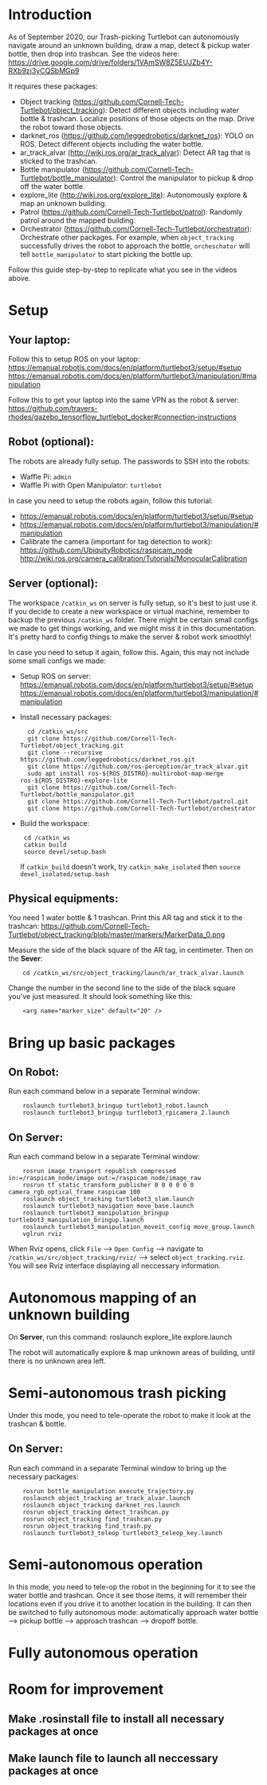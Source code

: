 # Introduction

As of September 2020, our Trash-picking Turtlebot can autonomously navigate around an unknown building, draw a map, detect & pickup water bottle, then drop into trashcan. See the videos here: https://drive.google.com/drive/folders/1VAmSW8Z5EUJZb4Y-RXb9zj3yCQSbMGp9

It requires these packages:
- Object tracking (https://github.com/Cornell-Tech-Turtlebot/object_tracking): Detect different objects including water bottle & trashcan. Localize positions of those objects on the map. Drive the robot toward those objects.
- darknet_ros (https://github.com/leggedrobotics/darknet_ros): YOLO on ROS. Detect different objects including the water bottle.
- ar_track_alvar (http://wiki.ros.org/ar_track_alvar): Detect AR tag that is sticked to the trashcan.
- Bottle manipulator (https://github.com/Cornell-Tech-Turtlebot/bottle_manipulator): Control the manipulator to pickup & drop off the water bottle.
- explore_lite (http://wiki.ros.org/explore_lite): Autonomously explore & map an unknown building.  
- Patrol (https://github.com/Cornell-Tech-Turtlebot/patrol): Randomly patrol around the mapped building.
- Orchestrator (https://github.com/Cornell-Tech-Turtlebot/orchestrator): Orchestrate other packages. For example, when `object_tracking` successfully drives the robot to approach the bottle, `orcheschator` will tell `bottle_manipulator` to start picking the bottle up.

Follow this guide step-by-step to replicate what you see in the videos above.

# Setup

## Your laptop:
Follow this to setup ROS on your laptop:
https://emanual.robotis.com/docs/en/platform/turtlebot3/setup/#setup
https://emanual.robotis.com/docs/en/platform/turtlebot3/manipulation/#manipulation

Follow this to get your laptop into the same VPN as the robot & server: 
https://github.com/travers-rhodes/gazebo_tensorflow_turtlebot_docker#connection-instructions

## Robot (optional):
The robots are already fully setup. The passwords to SSH into the robots:

- Waffle Pi: `admin`
- Waffle Pi with Open Manipulator: `turtlebot`

In case you need to setup the robots again, follow this tutorial: 

- https://emanual.robotis.com/docs/en/platform/turtlebot3/setup/#setup
- https://emanual.robotis.com/docs/en/platform/turtlebot3/manipulation/#manipulation
- Calibrate the camera (important for tag detection to work): 
https://github.com/UbiquityRobotics/raspicam_node
http://wiki.ros.org/camera_calibration/Tutorials/MonocularCalibration

## Server (optional):
The workspace `/catkin_ws` on server is fully setup, so it's best to just use it. If you decide to create a new workspace or virtual machine, remember to backup the previous `/catkin_ws` folder. There might be certain small configs we made to get things working, and we might miss it in this documentation. It's pretty hard to config things to make the server & robot work smoothly!

In case you need to setup it again, follow this. Again, this may not include some small configs we made:

- Setup ROS on server:
        https://emanual.robotis.com/docs/en/platform/turtlebot3/setup/#setup
        https://emanual.robotis.com/docs/en/platform/turtlebot3/manipulation/#manipulation

- Install necessary packages:

        cd /catkin_ws/src
        git clone https://github.com/Cornell-Tech-Turtlebot/object_tracking.git
        git clone --recursive https://github.com/leggedrobotics/darknet_ros.git
        git clone https://github.com/ros-perception/ar_track_alvar.git
        sudo apt install ros-${ROS_DISTRO}-multirobot-map-merge ros-${ROS_DISTRO}-explore-lite
        git clone https://github.com/Cornell-Tech-Turtlebot/bottle_manipulator.git
        git clone https://github.com/Cornell-Tech-Turtlebot/patrol.git
        git clone https://github.com/Cornell-Tech-Turtlebot/orchestrator
        
 - Build the workspace:
 
        cd /catkin_ws
        catkin build
        source devel/setup.bash

   If `catkin_build` doesn't work, try `catkin_make_isolated` then `source devel_isolated/setup.bash`
   
## Physical equipments:
You need 1 water bottle & 1 trashcan. Print this AR tag and stick it to the trashcan:
https://github.com/Cornell-Tech-Turtlebot/object_tracking/blob/master/markers/MarkerData_0.png

Measure the side of the black square of the AR tag, in centimeter. Then on the **Sever**:

        cd /catkin_ws/src/object_tracking/launch/ar_track_alvar.launch
        
Change the number in the second line to the side of the black square you've just measured. It should look something like this:

        <arg name="marker_size" default="20" />

# Bring up basic packages
## On Robot:
Run each command below in a separate Terminal window:

        roslaunch turtlebot3_bringup turtlebot3_robot.launch
        roslaunch turtlebot3_bringup turtlebot3_rpicamera_2.launch    

## On Server:
Run each command below in a separate Terminal window:
        
        rosrun image_transport republish compressed in:=/raspicam_node/image out:=/raspicam_node/image_raw
        rosrun tf static_transform_publisher 0 0 0 0 0 0 camera_rgb_optical_frame raspicam 100
        roslaunch object_tracking turtlebot3_slam.launch
        roslaunch turtlebot3_navigation move_base.launch
        roslaunch turtlebot3_manipulation_bringup turtlebot3_manipulation_bringup.launch
        roslaunch turtlebot3_manipulation_moveit_config move_group.launch
        vglrun rviz

When Rviz opens, click `File` --> `Open Config` --> navigate to `/catkin_ws/src/object_tracking/rviz/` --> select `object_tracking.rviz`. You will see Rviz interface displaying all neccessary information.

# Autonomous mapping of an unknown building
On **Server**, run this command:
        roslaunch explore_lite explore.launch

The robot will automatically explore & map unknown areas of building,  until there is no unknown area left.

# Semi-autonomous trash picking
Under this mode, you need to tele-operate the robot to make it look at the trashcan & bottle. 

## On Server:
Run each command in a separate Terminal window to bring up the necessary packages:
        
        
        rosrun bottle_manipulation execute_trajectory.py
        roslaunch object_tracking ar_track_alvar.launch
        roslaunch object_tracking darknet_ros.launch
        rosrun object_tracking detect_trashcan.py
        rosrun object_tracking find_trashcan.py
        rosrun object_tracking find_trash.py
        roslaunch turtlebot3_teleop turtlebot3_teleop_key.launch 

# Semi-autonomous operation
In this mode, you need to tele-op the robot in the beginning for it to see the water bottle and trashcan. Once it see those items, it will remember their locations even if you drive it to another location in the building. It can then be switched to fully autonomous mode: automatically approach water bottle --> pickup bottle --> approach trashcan --> dropoff bottle.



# Fully autonomous operation



# Room for improvement

## Make .rosinstall file to install all necessary packages at once

## Make launch file to launch all neccessary packages at once









